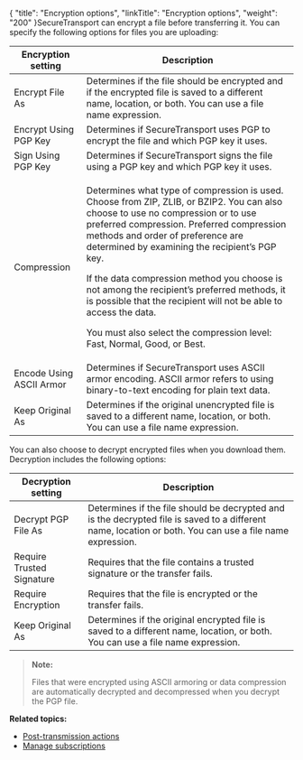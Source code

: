 {
    "title": "Encryption options",
    "linkTitle": "Encryption options",
    "weight": "200"
}<span class="mc-variable axway_variables.Component_Short_Name variable">SecureTransport</span> can encrypt a file before transferring it. You can specify the following options for files you are uploading:

<table>
   <thead>
      <tr>
<th class="HeadE-Column1-Header1">Encryption setting         </th>
<th class="HeadD-Column1-Header1">Description         </th>
      </tr>
   </thead>
   <tbody>
      <tr>
         <td>Encrypt File As         </td>
         <td>Determines if the file should be encrypted and if the encrypted file is saved to a different name, location, or both. You can use a file name expression.         </td>
      </tr>
      <tr>
         <td>Encrypt Using PGP Key         </td>
         <td>Determines if <span class="mc-variable axway_variables.Component_Short_Name variable">SecureTransport</span> uses PGP to encrypt the file and which PGP key it uses.         </td>
      </tr>
      <tr>
         <td>Sign Using PGP Key         </td>
         <td>Determines if <span class="mc-variable axway_variables.Component_Short_Name variable">SecureTransport</span> signs the file using a PGP key and which PGP key it uses.         </td>
      </tr>
      <tr>
         <td>Compression         </td>
         <td><p>Determines what type of compression is used. Choose from ZIP, ZLIB, or BZIP2. You can also choose to use no compression or to use preferred compression. Preferred compression methods and order of preference are determined by examining the recipient’s PGP key.</p>
<p>If the data compression method you choose is not among the recipient’s preferred methods, it is possible that the recipient will not be able to access the data.</p>
<p>You must also select the compression level: Fast, Normal, Good, or Best.</p>         </td>
      </tr>
      <tr>
         <td>Encode Using ASCII Armor         </td>
         <td>Determines if <span class="mc-variable axway_variables.Component_Short_Name variable">SecureTransport</span> uses ASCII armor encoding. ASCII armor refers to using binary-to-text encoding for plain text data.         </td>
      </tr>
      <tr>
         <td>Keep Original As         </td>
         <td>Determines if the original unencrypted file is saved to a different name, location, or both. You can use a file name expression.         </td>
      </tr>
   </tbody>
</table>

You can also choose to decrypt encrypted files when you download them. Decryption includes the following options:

<table>
   <thead>
      <tr>
<th class="HeadE-Column1-Header1">Decryption setting         </th>
<th class="HeadD-Column1-Header1">Description         </th>
      </tr>
   </thead>
   <tbody>
      <tr>
         <td>Decrypt PGP File As         </td>
         <td>Determines if the file should be decrypted and is the decrypted file is saved to a different name, location or both. You can use a file name expression.         </td>
      </tr>
      <tr>
         <td>Require Trusted Signature         </td>
         <td>Requires that the file contains a trusted signature or the transfer fails.         </td>
      </tr>
      <tr>
         <td>Require Encryption         </td>
         <td>Requires that the file is encrypted or the transfer fails.         </td>
      </tr>
      <tr>
         <td>Keep Original As         </td>
         <td>Determines if the original encrypted file is saved to a different name, location, or both. You can use a file name expression.         </td>
      </tr>
   </tbody>
</table>

> **Note:**
>
> Files that were encrypted using ASCII armoring or data compression are automatically decrypted and decompressed when you decrypt the PGP file.

**Related topics:**

-   <a href="../r_st_post_transmission_actions" class="MCXref xref">Post-transmission actions</a>
-   <a href="../t_st_subscriptions" class="MCXref xref">Manage subscriptions</a>
